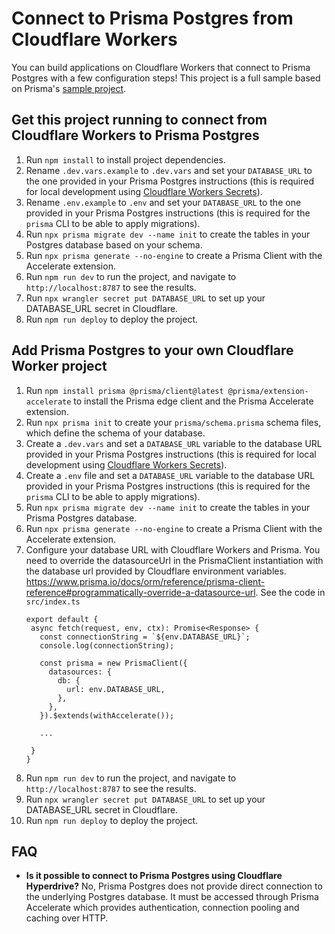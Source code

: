 # Connect to Prisma Postgres from Cloudflare Workers

You can build applications on Cloudflare Workers that connect to Prisma Postgres with a few configuration steps!
This project is a full sample based on Prisma's [sample project](https://github.com/prisma/prisma-examples/tree/latest/databases/prisma-postgres).

## Get this project running to connect from Cloudflare Workers to Prisma Postgres

1. Run `npm install` to install project dependencies.
2. Rename `.dev.vars.example` to `.dev.vars` and set your `DATABASE_URL` to the one provided in your Prisma Postgres instructions (this is required for local development using [Cloudflare Workers Secrets](https://developers.cloudflare.com/workers/configuration/secrets/)).
3. Rename `.env.example` to `.env` and set your `DATABASE_URL` to the one provided in your Prisma Postgres instructions (this is required for the `prisma` CLI to be able to apply migrations).
4. Run `npx prisma migrate dev --name init` to create the tables in your Postgres database based on your schema.
5. Run `npx prisma generate --no-engine` to create a Prisma Client with the Accelerate extension.
6. Run `npm run dev` to run the project, and navigate to `http://localhost:8787` to see the results.
7. Run `npx wrangler secret put DATABASE_URL` to set up your DATABASE_URL secret in Cloudflare.
8. Run `npm run deploy` to deploy the project. 

## Add Prisma Postgres to your own Cloudflare Worker project

1. Run `npm install prisma @prisma/client@latest @prisma/extension-accelerate` to install the Prisma edge client and the Prisma Accelerate extension. 
2. Run `npx prisma init` to create your `prisma/schema.prisma` schema files, which define the schema of your database.
3. Create a `.dev.vars` and set a `DATABASE_URL` variable to the database URL provided in your Prisma Postgres instructions (this is required for local development using [Cloudflare Workers Secrets](https://developers.cloudflare.com/workers/configuration/secrets/)).
4. Create a `.env` file and set a `DATABASE_URL` variable to the database URL provided in your Prisma Postgres instructions (this is required for the `prisma` CLI to be able to apply migrations).
5. Run `npx prisma migrate dev --name init` to create the tables in your Prisma Postgres database.
6. Run `npx prisma generate --no-engine` to create a Prisma Client with the Accelerate extension.
7. Configure your database URL with Cloudflare Workers and Prisma. You need to override the datasourceUrl in the PrismaClient instantiation with the database url provided by Cloudflare environment variables. https://www.prisma.io/docs/orm/reference/prisma-client-reference#programmatically-override-a-datasource-url. See the code in `src/index.ts`
   ```
   export default {
    async fetch(request, env, ctx): Promise<Response> {
      const connectionString = `${env.DATABASE_URL}`;
      console.log(connectionString);

      const prisma = new PrismaClient({
        datasources: {
          db: {
            url: env.DATABASE_URL,
          },
        },
      }).$extends(withAccelerate());

      ...

    }
   }
   ```
8. Run `npm run dev` to run the project, and navigate to `http://localhost:8787` to see the results.
9.  Run `npx wrangler secret put DATABASE_URL` to set up your DATABASE_URL secret in Cloudflare.
10. Run `npm run deploy` to deploy the project. 

## FAQ

* **Is it possible to connect to Prisma Postgres using Cloudflare Hyperdrive?** No, Prisma Postgres does not provide direct connection to the underlying Postgres database. It must be accessed through Prisma Accelerate which provides authentication, connection pooling and caching over HTTP.
